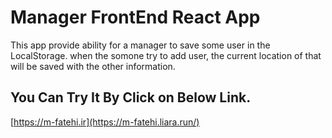 # Manager FrontEnd React App

This app provide ability for a manager to save some user in the LocalStorage.
when the somone try to add user, the current location of that will be saved with the other information.

## You Can Try It By Click on Below Link.

[https://m-fatehi.ir](https://m-fatehi.liara.run/)
